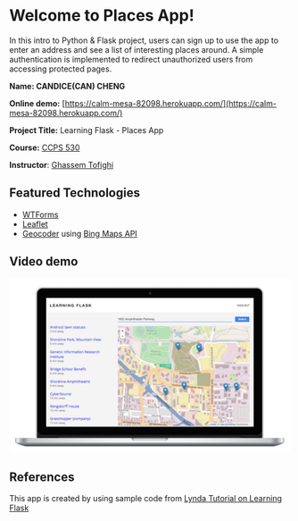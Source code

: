 # Welcome to Places App!
In this intro to Python & Flask project, users can sign up to use the app to enter an address and see a list of interesting places around. A simple authentication is implemented to redirect unauthorized users from accessing protected pages.


**Name: CANDICE(CAN) CHENG**

**Online demo:**  [https://calm-mesa-82098.herokuapp.com/](https://calm-mesa-82098.herokuapp.com/)

**Project Title:** Learning Flask - Places App

**Course:** [CCPS 530](https://ce-online.ryerson.ca/ce/calendar/default.aspx?id=5&section=course&mode=course&ccode=CCPS%20530)

**Instructor**: [Ghassem Tofighi](https://ghassem.com/)

## Featured Technologies
 - [WTForms](https://wtforms.readthedocs.io/)
 - [Leaflet](https://leafletjs.com/)
 - [Geocoder](https://geocoder.readthedocs.io/) using [Bing Maps API](https://msdn.microsoft.com/en-us/library/ff428643.aspx)
 
## Video demo

[![](static/img/device.png)](https://youtu.be/vRU979ASnds)

## References

This app is created by using sample code from [Lynda Tutorial on Learning Flask](https://www.lynda.com/Flask-tutorials/Learning-Flask/521231-2.html)
